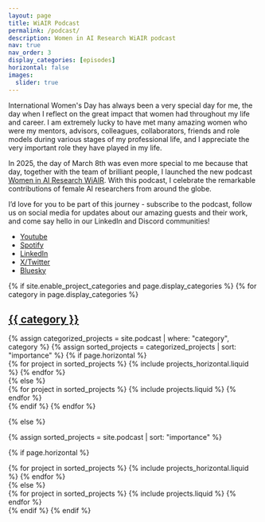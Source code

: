 ```yaml
---
layout: page
title: WiAIR Podcast
permalink: /podcast/
description: Women in AI Research WiAIR podcast
nav: true
nav_order: 3
display_categories: [episodes]
horizontal: false
images:
  slider: true
---
```

<style>
.swiper-img-small {
  max-width: 400px;
  height: auto;
  margin: 0 auto;
  display: block;
}
</style>

International Women's Day has always been a very special day for me, the day when I reflect on the great impact that women had throughout my life and career. I am extremely lucky to have met many amazing women who were my mentors, advisors, colleagues, collaborators, friends and role models during various stages of my professional life, and I appreciate the very important role they have played in my life.

In 2025, the day of March 8th was even more special to me because that day, together with the team of brilliant people, I launched the new podcast [Women in AI Research WiAIR](https://women-in-ai-research.github.io/). With this podcast, I celebrate the remarkable contributions of female AI researchers from around the globe.

I’d love for you to be part of this journey - subscribe to the podcast, follow us on social media for updates about our amazing guests and their work, and come say hello in our LinkedIn and Discord communities!

- [Youtube](https://www.youtube.com/@WomeninAIResearch)
- [Spotify](creators.spotify.com/pod/show/wiair)
- [LinkedIn](https://www.linkedin.com/company/women-in-ai-research)
- [X/Twitter](https://x.com/WiAIR_podcast)
- [Bluesky](https://bsky.app/profile/wiair.bsky.social)

<!-- pages/podcast.md -->
<div class="projects">
{% if site.enable_project_categories and page.display_categories %}
  <!-- Display categorized projects -->
  {% for category in page.display_categories %}
  <a id="{{ category }}" href=".#{{ category }}">
    <h2 class="category">{{ category }}</h2>
  </a>
  {% assign categorized_projects = site.podcast | where: "category", category %}
  {% assign sorted_projects = categorized_projects | sort: "importance" %}
  <!-- Generate cards for each project -->
  {% if page.horizontal %}
  <div class="container">
    <div class="row row-cols-1 row-cols-md-2">
    {% for project in sorted_projects %}
      {% include projects_horizontal.liquid %}
    {% endfor %}
    </div>
  </div>
  {% else %}
  <div class="row row-cols-1 row-cols-md-3">
    {% for project in sorted_projects %}
      {% include projects.liquid %}
    {% endfor %}
  </div>
  {% endif %}
  {% endfor %}

{% else %}

<!-- Display projects without categories -->

{% assign sorted_projects = site.podcast | sort: "importance" %}

  <!-- Generate cards for each project -->

{% if page.horizontal %}

  <div class="container">
    <div class="row row-cols-1 row-cols-md-2">
    {% for project in sorted_projects %}
      {% include projects_horizontal.liquid %}
    {% endfor %}
    </div>
  </div>
  {% else %}
  <div class="row row-cols-1 row-cols-md-3">
    {% for project in sorted_projects %}
      {% include projects.liquid %}
    {% endfor %}
  </div>
  {% endif %}
{% endif %}
</div>
